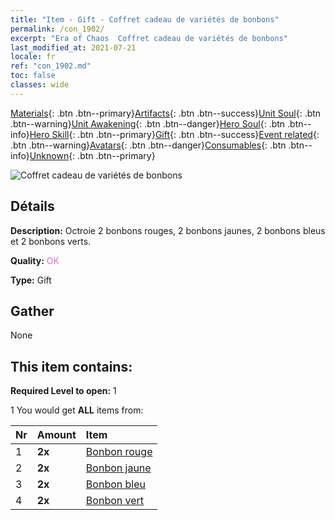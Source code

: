 ```yaml
---
title: "Item - Gift - Coffret cadeau de variétés de bonbons"
permalink: /con_1902/
excerpt: "Era of Chaos  Coffret cadeau de variétés de bonbons"
last_modified_at: 2021-07-21
locale: fr
ref: "con_1902.md"
toc: false
classes: wide
---
```

 [Materials](/ItemsFR/){: .btn .btn--primary}[Artifacts](/ItemsFR/Artifacts/){: .btn .btn--success}[Unit Soul](/ItemsFR/UnitSoul/){: .btn .btn--warning}[Unit Awakening](/ItemsFR/UnitAwakening/){: .btn .btn--danger}[Hero Soul](/ItemsFR/HeroSoul/){: .btn .btn--info}[Hero Skill](/ItemsFR/HeroSkill/){: .btn .btn--primary}[Gift](/ItemsFR/Gift/){: .btn .btn--success}[Event related](/ItemsFR/Events/){: .btn .btn--warning}[Avatars](/ItemsFR/Avatars/){: .btn .btn--danger}[Consumables](/ItemsFR/Consumables/){: .btn .btn--info}[Unknown](/ItemsFR/Unknown/){: .btn .btn--primary}

 ![Coffret cadeau de variétés de bonbons](/images/t/i_907525.png)

## Détails
 **Description:** Octroie 2 bonbons rouges, 2 bonbons jaunes, 2 bonbons bleus et 2 bonbons verts.

 **Quality:** <span style="color: #DA70D6">OK</span>

 **Type:** Gift

## Gather

  None

## This item contains:

 **Required Level to open:** 1

 1 You would get **ALL** items  from:

  | Nr | Amount |     Item    |
  |:---|:-------|:------------|
  | 1 |  **2x** | [Bonbon rouge](/ItemsFR/con_549/) |  | 
  | 2 |  **2x** | [Bonbon jaune](/ItemsFR/con_550/) |  | 
  | 3 |  **2x** | [Bonbon bleu](/ItemsFR/con_551/) |  | 
  | 4 |  **2x** | [Bonbon vert](/ItemsFR/con_552/) |  | 
